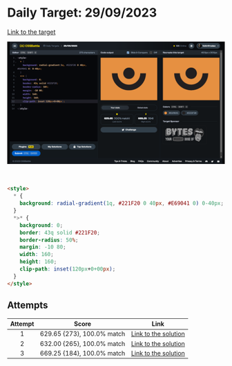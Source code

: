 # Daily Target: 29/09/2023

[Link to the target](https://cssbattle.dev/play/6hmKxYtyQQErMLuSVqHd)

![img](src/images/daily-target_2023-09-29.png)

<br>

```html
<style>
  * {
    background: radial-gradient(1q, #221F20 0 40px, #E69041 0) 0-40px;
  }
  *>* {
    background: 0;
    border: 43q solid #221F20;
    border-radius: 50%;
    margin: -10 80;
    width: 160;
    height: 160;
    clip-path: inset(120px+0+00px);
  } 
</style>
```

## Attempts
| Attempt | Score | Link |
|:-:|:-:|:-:|
| 1 | 629.65 {273}, 100.0% match | [Link to the solution](src/html/daily-target_2023-09-29_attempt-01.html) |
| 2 | 632.00 {265}, 100.0% match | [Link to the solution](src/html/daily-target_2023-09-29_attempt-02.html) |
| 3 | 669.25 {184}, 100.0% match | [Link to the solution](src/html/daily-target_2023-09-29_attempt-03.html) |
